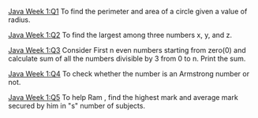  [Java Week 1:Q1](https://github.com/Devang16-feb/NPTL_WorkSpace/blob/main/Week-1/Week1Assignment1.java) To find the perimeter and area of a circle given a value of radius.

  [Java Week 1:Q2](https://github.com/Devang16-feb/NPTL_WorkSpace/blob/main/Week-1/Week1Assignment2.java) To find the largest among three numbers x, y, and z.

  [Java Week 1:Q3](https://github.com/Devang16-feb/NPTL_WorkSpace/blob/main/Week-1/Week1Assignment3.java) Consider First n even numbers starting from zero(0) and calculate sum of  all the numbers divisible by 3 from 0 to n. Print the sum.

  [Java Week 1:Q4](https://github.com/Devang16-feb/NPTL_WorkSpace/blob/main/Week-1/Week1Assignment4.java) To check whether the number is an Armstrong number or not.

  [Java Week 1:Q5](https://github.com/Devang16-feb/NPTL_WorkSpace/blob/main/Week-1/Week1Assignment5.java) To help Ram , find the highest mark and average mark secured by him in "s" number of subjects.
